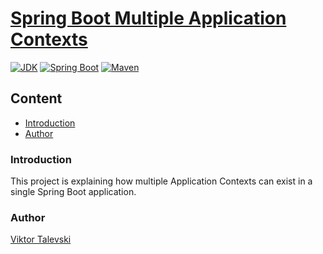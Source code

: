 # [Spring Boot Multiple Application Contexts](https://www.baeldung.com/spring-boot-context-hierarchy)

[![JDK](https://img.shields.io/badge/JDK-14.0.2-brightgreen?logo=java)](https://www.oracle.com/java/technologies/javase/jdk14-archive-downloads.html)
[![Spring Boot](https://img.shields.io/badge/Spring%20Boot-2.3.10-brightgreen?logo=spring)](https://mvnrepository.com/artifact/org.springframework.boot/spring-boot-starter-parent/2.3.10.RELEASE)
[![Maven](https://img.shields.io/badge/Maven-3.6.3-brightgreen?logo=apache-maven)](http://maven.apache.org/download.cgi)

## Content

- [Introduction](#introduction)
- [Author](#author)

### Introduction <a name="introduction"></a>

This project is explaining how multiple Application Contexts can exist in a single Spring Boot application.

### Author <a name="author"></a>

[Viktor Talevski](https://www.linkedin.com/in/viktor-talevski-a7366794)